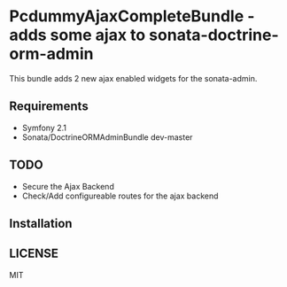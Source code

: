 PcdummyAjaxCompleteBundle - adds some ajax to sonata-doctrine-orm-admin
===============================================

This bundle adds 2 new ajax enabled widgets for the sonata-admin.


Requirements
----------
* Symfony 2.1
* Sonata/DoctrineORMAdminBundle dev-master

TODO
----------
* Secure the Ajax Backend
* Check/Add configureable routes for the ajax backend

Installation
----------

LICENSE
----------
MIT